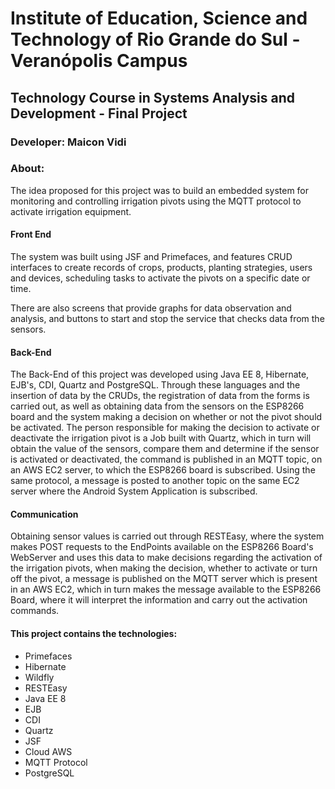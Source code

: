 # **Institute of Education, Science and Technology of Rio Grande do Sul - Veranópolis Campus**

## Technology Course in Systems Analysis and Development - Final Project
### **Developer: Maicon Vidi**

### About:

The idea proposed for this project was to build an embedded system for monitoring and controlling 
irrigation pivots using the MQTT protocol to activate irrigation equipment.

#### Front End

The system was built using JSF and Primefaces, and features CRUD interfaces to create records of crops, products, 
planting strategies, users and devices, scheduling tasks to activate the pivots on a specific date or time.

There are also screens that provide graphs for data observation and analysis, and buttons to start and stop 
the service that checks data from the sensors.

#### Back-End

The Back-End of this project was developed using Java EE 8, Hibernate, EJB's, CDI, Quartz and PostgreSQL.
Through these languages and the insertion of data by the CRUDs, the registration of data from the forms is carried out, 
as well as obtaining data from the sensors on the ESP8266 board and the system making a decision on whether or not the pivot should be activated.
The person responsible for making the decision to activate or deactivate the irrigation pivot is a Job built with Quartz, 
which in turn will obtain the value of the sensors, compare them and determine if the sensor is activated or deactivated, 
the command is published in an MQTT topic, on an AWS EC2 server, to which the ESP8266 board is subscribed. 
Using the same protocol, a message is posted to another topic on the same EC2 server where the Android System Application is subscribed.

#### Communication

Obtaining sensor values is carried out through RESTEasy, where the system makes POST requests to the EndPoints 
available on the ESP8266 Board's WebServer and uses this data to make decisions regarding the activation of the irrigation pivots, 
when making the decision, whether to activate or turn off the pivot, a message is published on the MQTT server which is present in an AWS EC2, 
which in turn makes the message available to the ESP8266 Board, where it will interpret the information and carry out the activation commands.

#### This project contains the technologies:
* Primefaces
* Hibernate
* Wildfly
* RESTEasy
* Java EE 8
* EJB
* CDI
* Quartz
* JSF
* Cloud AWS
* MQTT Protocol
* PostgreSQL